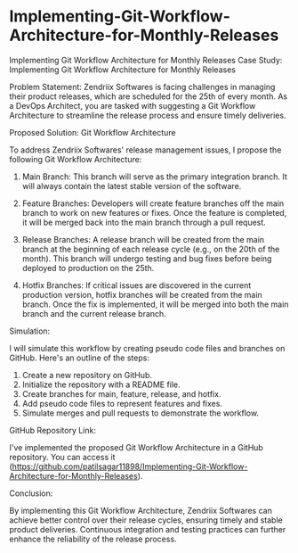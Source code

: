 # Implementing-Git-Workflow-Architecture-for-Monthly-Releases
Implementing Git Workflow Architecture for Monthly Releases
Case Study: Implementing Git Workflow Architecture for Monthly Releases

Problem Statement:
Zendriix Softwares is facing challenges in managing their product releases, which are scheduled for the 25th of every month. As a DevOps Architect, you are tasked with suggesting a Git Workflow Architecture to streamline the release process and ensure timely deliveries.

Proposed Solution: Git Workflow Architecture

To address Zendriix Softwares' release management issues, I propose the following Git Workflow Architecture:

1. Main Branch: This branch will serve as the primary integration branch. It will always contain the latest stable version of the software.

2. Feature Branches: Developers will create feature branches off the main branch to work on new features or fixes. Once the feature is completed, it will be merged back into the main branch through a pull request.

3. Release Branches: A release branch will be created from the main branch at the beginning of each release cycle (e.g., on the 20th of the month). This branch will undergo testing and bug fixes before being deployed to production on the 25th.

4. Hotfix Branches: If critical issues are discovered in the current production version, hotfix branches will be created from the main branch. Once the fix is implemented, it will be merged into both the main branch and the current release branch.

Simulation:

I will simulate this workflow by creating pseudo code files and branches on GitHub. Here's an outline of the steps:

1. Create a new repository on GitHub.
2. Initialize the repository with a README file.
3. Create branches for main, feature, release, and hotfix.
4. Add pseudo code files to represent features and fixes.
5. Simulate merges and pull requests to demonstrate the workflow.

GitHub Repository Link:

I've implemented the proposed Git Workflow Architecture in a GitHub repository. You can access it (https://github.com/patilsagar11898/Implementing-Git-Workflow-Architecture-for-Monthly-Releases).

Conclusion:

By implementing this Git Workflow Architecture, Zendriix Softwares can achieve better control over their release cycles, ensuring timely and stable product deliveries. Continuous integration and testing practices can further enhance the reliability of the release process.
